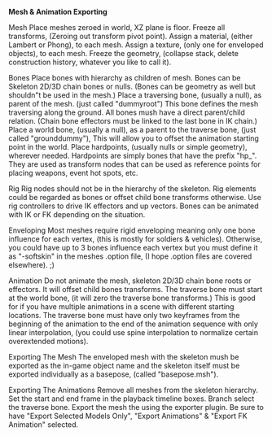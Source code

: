 **Mesh &amp; Animation Exporting**

Mesh
 Place meshes zeroed in world, XZ plane is floor.
 Freeze all transforms, (Zeroing out transform pivot point).
 Assign a material, (either Lambert or Phong), to each mesh.
 Assign a texture, (only one for enveloped objects), to each mesh.
 Freeze the geometry, (collapse stack, delete construction history, whatever you like to call it).

Bones
 Place bones with hierarchy as children of mesh. Bones can be Skeleton 2D/3D chain bones or nulls. (Bones can be geometry as well but shouldn&quot;t be used in the mesh.)
 Place a traversing bone, (usually a null), as parent of the mesh. (just called &quot;dummyroot&quot;) This bone defines the mesh traversing along the ground.
 All bones mush have a direct parent/child relation. (Chain bone effectors must be linked to the last bone in IK chain.)
 Place a world bone, (usually a null), as a parent to the traverse bone, (just called &quot;grounddummy&quot;), This will allow you to offset the animation starting point in the world.
 Place hardpoints, (usually nulls or simple geometry), wherever needed. Hardpoints are simply bones that have the prefix &quot;hp\_&quot;. They are used as transform nodes that can be used as reference points for placing weapons, event hot spots, etc.

Rig
 Rig nodes should not be in the hierarchy of the skeleton. Rig elements could be regarded as bones or offset child bone transforms otherwise. Use rig controllers to drive IK effectors and up vectors. Bones can be animated with IK or FK depending on the situation.

Enveloping
 Most meshes require rigid enveloping meaning only one bone influence for each vertex, (this is mostly for soldiers &amp; vehicles). Otherwise, you could have up to 3 bones influence each vertex but you must define it as &quot;-softskin&quot; in the meshes .option file, (I hope .option files are covered elsewhere). ;)

Animation
 Do not animate the mesh, skeleton 2D/3D chain bone roots or effectors. It will offset child bones transforms. The traverse bone must start at the world bone, (it will zero the traverse bone transforms.) This is good for if you have multiple animations in a scene with different starting locations. The traverse bone must have only two keyframes from the beginning of the animation to the end of the animation sequence with only linear interpolation, (you could use spine interpolation to normalize certain overextended motions).

Exporting The Mesh
 The enveloped mesh with the skeleton mush be exported as the in-game object name and the skeleton itself must be exported individually as a basepose, (called &quot;basepose.msh&quot;).

Exporting The Animations
 Remove all meshes from the skeleton hierarchy.
 Set the start and end frame in the playback timeline boxes.
 Branch select the traverse bone.
 Export the mesh the using the exporter plugin. Be sure to have &quot;Export Selected Models Only&quot;, &quot;Export Animations&quot; &amp; &quot;Export FK Animation&quot; selected.
